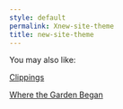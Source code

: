 ```yaml
---
style: default
permalink: Xnew-site-theme
title: new-site-theme
---
```

You may also like:

[Clippings](http://scp-wiki.net/clippings)

[Where the Garden Began](http://scp-wiki.net/where-the-garden-began)
